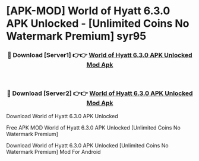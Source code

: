 # [APK-MOD] World of Hyatt 6.3.0 APK Unlocked - [Unlimited Coins No Watermark Premium] syr95



<div align="center">
<h3>🔴 Download [Server1] 👉👉 <a href="https://momento.my/?title=World_of_Hyatt_6.3.0_APK_Unlocked">World of Hyatt 6.3.0 APK Unlocked Mod Apk</a></h3><br>

<h3>🔴 Download [Server2] 👉👉 <a href="https://momento.my/?title=World_of_Hyatt_6.3.0_APK_Unlocked">World of Hyatt 6.3.0 APK Unlocked Mod Apk</a></h3>
</div>



Download World of Hyatt 6.3.0 APK Unlocked 

Free APK MOD World of Hyatt 6.3.0 APK Unlocked [Unlimited Coins No Watermark Premium]

Download World of Hyatt 6.3.0 APK Unlocked [Unlimited Coins No Watermark Premium] Mod For Android
